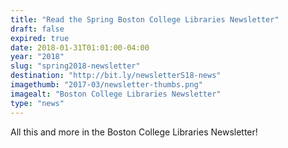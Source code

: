 ```yaml
---
title: "Read the Spring Boston College Libraries Newsletter"
draft: false
expired: true
date: 2018-01-31T01:01:00-04:00
year: "2018"
slug: "spring2018-newsletter"
destination: "http://bit.ly/newsletterS18-news"
imagethumb: "2017-03/newsletter-thumbs.png"
imagealt: "Boston College Libraries Newsletter"
type: "news"
---
```


All this and more in the Boston College Libraries Newsletter!
